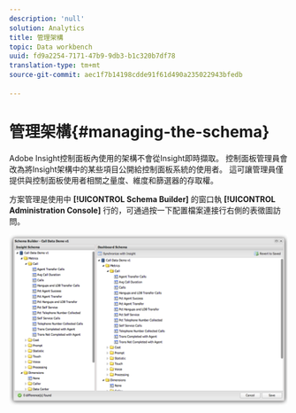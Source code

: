 ```yaml
---
description: 'null'
solution: Analytics
title: 管理架構
topic: Data workbench
uuid: fd9a2254-7171-47b9-9db3-b1c320b7df78
translation-type: tm+mt
source-git-commit: aec1f7b14198cdde91f61d490a235022943bfedb

---
```



# 管理架構{#managing-the-schema}

Adobe Insight控制面板內使用的架構不會從Insight即時擷取。 控制面板管理員會改為將Insight架構中的某些項目公開給控制面板系統的使用者。 這可讓管理員僅提供與控制面板使用者相關之量度、維度和篩選器的存取權。

方案管理是使用中 **[!UICONTROL Schema Builder]** 的窗口執 **[!UICONTROL Administration Console]** 行的，可通過按一下配置檔案連接行右側的表徵圖訪問。

![](assets/schema_builder.png)

